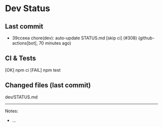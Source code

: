 # Dev Status

## Last commit
- 39cceea chore(dev): auto-update STATUS.md [skip ci] (#308) (github-actions[bot], 70 minutes ago)
## CI & Tests
[OK] npm ci
[FAIL] npm test

## Changed files (last commit)
dev/STATUS.md

---
Notes:
- ...
